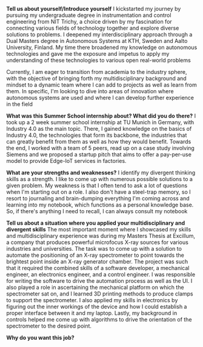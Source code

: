 **Tell us about yourself/Introduce yourself**
I kickstarted my journey by pursuing my undergraduate degree in instrumentation and control engineering from NIT Trichy, a choice driven by my fascination for connecting various fields of technology together and explore diverse solutions to problems. I deepened my interdisciplinary approach through a Dual Masters degree in Autonomous Systems at KTH, Sweden and Aalto University, Finland. My time there broadened my knowledge on autonomous technologies and gave me the exposure and impetus to apply my understanding of these technologies to various open real-world problems

Currently, I am eager to transition from academia to the industry sphere, with the objective of bringing forth my multidisciplinary background and mindset to a dynamic team where I can add to projects as well as learn from them. In specific, I'm looking to dive into areas of innovation where autonomous systems are used and where I can develop further experience in the field

**What was this Summer School internship about? What did you do there?**
I took up a 2 week summer school internship at TU Munich in Germany, with Industry 4.0 as the main topic. There, I gained knowledge on the basics of Industry 4.0, the technologies that form its backbone, the industries that can greatly benefit from them as well as how they would benefit. Towards the end, I worked with a team of 5 peers, read up on a case study involving Siemens and we proposed a startup pitch that aims to offer a pay-per-use model to provide Edge-IoT services in factories. 

**What are your strengths and weaknesses?**
I identify my divergent thinking skills as a strength. I like to come up with numerous possible solutions to a given problem. My weakness is that I often tend to ask a lot of questions when I'm starting out on a role. I also don't have a steel-trap memory, so I resort to journaling and brain-dumping everything I'm coming across and learning into my notebook, which functions as a personal knowledge base. So, if there's anything I need to recall, I can always consult my notebook

**Tell us about a situation where you applied your multidisciplinary and divergent skills**
The most important moment where I showcased my skills and multidisciplinary experience was during my Masters Thesis at Excillum, a company that produces powerful microfocus X-ray sources for various industries and universities. The task was to come up with a solution to automate the positioning of an X-ray spectrometer to point towards the brightest point inside an X-ray generator chamber. The project was such that it required the combined skills of a software developer, a mechanical engineer, an electronics engineer, and a control engineer. I was responsible for writing the software to drive the automation process as well as the UI. I also played a role in ascertaining the mechanical platform on which the spectrometer sat on, and I learned 3D printing methods to produce clamps to support the spectrometer. I also applied my skills in electronics by figuring out the inner workings of the device and how I could establish a proper interface between it and my laptop. Lastly, my background in controls helped me come up with algorithms to drive the orientation of the spectrometer to the desired point. 

**Why do you want this job?**